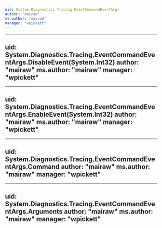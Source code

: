 ```yaml
---
uid: System.Diagnostics.Tracing.EventCommandEventArgs
author: "mairaw"
ms.author: "mairaw"
manager: "wpickett"
---
```


---
uid: System.Diagnostics.Tracing.EventCommandEventArgs.DisableEvent(System.Int32)
author: "mairaw"
ms.author: "mairaw"
manager: "wpickett"
---

---
uid: System.Diagnostics.Tracing.EventCommandEventArgs.EnableEvent(System.Int32)
author: "mairaw"
ms.author: "mairaw"
manager: "wpickett"
---

---
uid: System.Diagnostics.Tracing.EventCommandEventArgs.Command
author: "mairaw"
ms.author: "mairaw"
manager: "wpickett"
---

---
uid: System.Diagnostics.Tracing.EventCommandEventArgs.Arguments
author: "mairaw"
ms.author: "mairaw"
manager: "wpickett"
---
